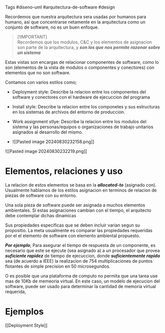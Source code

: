Tags #diseno-uml #arquitectura-de-software #design 

Recordemos que nuestra arquitectura sera usadas por humanos para humano, asi que concentrarse netamente en la arquitectura como un conjunto de software, no es un buen enfoque.

>[!IMPORTANT]\
>Recordemos que los modulos, C&C y los elementos de asignacion son parte de la arquitectura, y ***son los que nos permite razonar sobre un sistema***

Estas vistas son encargas de relacionar componentes de software, como lo son (elementos de la vista de modulos o componentes y conectores) con elementos que no son software.

Contamos con varios estilos como;

- Deployment style: Describe la relacion entre los componentes del software y conectores con el hardware de ejecuccion del programa
 
- Install style: Describe la relacion entre los componetes y sus estructuras en los sistemas de archivos del entorno de produccion.
 
- Work assignment stlye: Describe la relacion entre los modulos del sistema y las personas/equipos o organizaciones de trabajo unitarios asignados al desarrollo del mismo.

- ![[Pasted image 20240830232158.png]]


![[Pasted image 20240830232219.png]]

# Elementos, relaciones y uso

La relacion de estos elementos se basa en la ***allocated-to*** (asignado con). Usualmente hablamos de los estilos asignacion en terminos de relacion de piezas de software con su entorno.

Una sola pieza de software puede ser asignada a muchos elementos ambientales. Si estas asignaciones cambian con el tiempo, el arquitecto debe contemplar dichas dinamicas

Sus propiedades especificas que se deben incluir varian segun su propositio. La meta usualmente es comparar las propiedades requeridas por el el elemento de software con elemento ambiental propuesto.

***Por ejemplo***; Para asegurar el tiempo de respuesta de un componente, es necesario que este se ejecute (sea asignado a) a un procesador que provea ***suficiente rapidez*** de tiempo de ejecuccion, donde ***suficientemente rapido*** sea (de acuerdo a IEEE) la realizacion de 754 multiplicaciones de puntos flotantes de simple precision en 50 microsegundos.

O es posible que una plataforma de computo no permita que una tarea use mas de 10Kb de memeoria virtual. En este caso, un modelo de ejecucion del software, puede ser usado para determinar la cantidad de memoria virtual requerida,

# Ejemplos

[[Deployment Style]]

